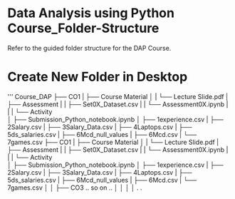 # Data Analysis using Python Course_Folder-Structure
Refer to the guided folder structure for the DAP Course.

# Create New Folder in Desktop
'''
Course_DAP 
├── CO1
|    ├── Course Material 
│    |                └── Lecture Slide.pdf
|    ├── Assessment 
|    |      ├── Set0X_Dataset.csv
|    |      └── Assessment0X.ipynb
|    |
|    └── Activity    
│            ├── Submission_Python_notebook.ipynb
│            ├── 1experience.csv 
|            ├── 2Salary.csv
|            ├── 3Salary_Data.csv
|            ├── 4Laptops.csv
|            ├── 5ds_salaries.csv
|            ├── 6Mcd_null_values
|            ├── 6Mcd.csv
|            └── 7games.csv
├── CO1
|    ├── Course Material 
│    |                └── Lecture Slide.pdf
|    ├── Assessment 
|    |      ├── Set0X_Dataset.csv
|    |      └── Assessment0X.ipynb
|    |
|    └── Activity    
│            ├── Submission_Python_notebook.ipynb
│            ├── 1experience.csv 
|            ├── 2Salary.csv
|            ├── 3Salary_Data.csv
|            ├── 4Laptops.csv
|            ├── 5ds_salaries.csv
|            ├── 6Mcd_null_values
|            ├── 6Mcd.csv
|            └── 7games.csv
│ 
│ 
├── CO3 .. so on ..
│ 
│ 
│
│ 
.
.
```
